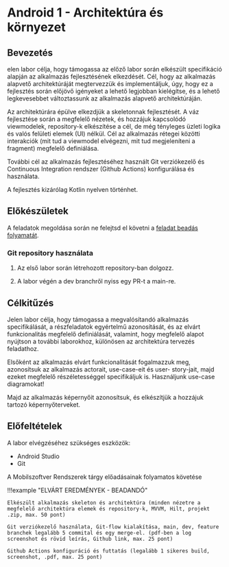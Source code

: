 # Android 1 - Architektúra és környezet

## Bevezetés

elen labor célja, hogy támogassa az előző labor során elkészült specifikáció alapján az alkalmazás fejlesztésének elkezdését. Cél, hogy az alkalmazás alapvető architektúráját megtervezzük és implementáljuk, úgy, hogy ez a fejlesztés során előjövő igényeket a lehető legjobban kielégítse, és a lehető legkevesebbet változtassunk az alkalmazás alapvető architektúráján. 

Az architektúrára épülve elkezdjük a skeletonnak fejlesztését. A váz fejlesztése során a megfelelő nézetek, és hozzájuk kapcsolódó viewmodelek, repository-k elkészítése a cél, de még tényleges üzleti logika és valós felületi elemek (UI) nélkül. Cél az alkalmazás rétegei közötti interakciók (mit tud a viewmodel elvégezni, mit tud megjeleníteni a fragment) megfelelő definiálása. 

További cél az alkalmazás fejlesztéséhez használt Git verziókezelő és Continuous Integration rendszer (Github Actions) konfigurálása és használata. 

A fejlesztés kizárólag Kotlin nyelven történhet. 


## Előkészületek

A feladatok megoldása során ne felejtsd el követni a [feladat beadás folyamatát](../../tudnivalok/github/GitHub.md).

### Git repository használata

1. Az első labor során létrehozott repository-ban dolgozz.

2. A labor végén a dev branchről nyiss egy PR-t a main-re.

## Célkitűzés

Jelen labor célja, hogy támogassa a megvalósítandó alkalmazás specifikálását, a részfeladatok egyértelmű azonosítását, és az elvárt funkcionalitás megfelelő definiálását, valamint, hogy megfelelő alapot nyújtson a további laborokhoz, különösen az architektúra tervezés feladathoz.  

Elsőként az alkalmazás elvárt funkcionalitását fogalmazzuk meg, azonosítsuk az alkalmazás actorait, use-case-eit és user- story-jait, majd ezeket megfelelő részéletességgel specifikáljuk is. Használjunk use-case diagramokat!  

Majd az alkalmazás képernyőit azonosítsuk, és elkészítjük a hozzájuk tartozó képernyőterveket. 

## Előfeltételek 

A labor elvégzéséhez szükséges eszközök: 

- Android Studio
- Git

A Mobilszoftver Rendszerek tárgy előadásainak folyamatos követése 

!!!example "ELVÁRT EREDMÉNYEK - BEADANDÓ" 

    Elkészült alkalmazás skeleton és architektúra (minden nézetre a megfelelő architektúra elemek és repository-k, MVVM, Hilt, projekt .zip, max. 50 pont)  

    Git verziókezelő használata, Git-flow kialakítása, main, dev, feature branchek legalább 5 commital és egy merge-el. (pdf-ben a log screenshot és rövid leírás, Github link, max. 25 pont)  

    Github Actions konfiguráció és futtatás (legalább 1 sikeres build, screenshot, .pdf, max. 25 pont) 